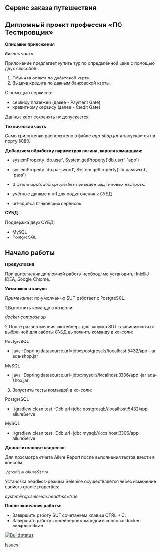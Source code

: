 ## Сервис заказа путешествия

## Дипломный проект профессии «ПО Тестировщик»

**Описание приложения**

*Бизнес часть*

Приложение предлагает купить тур по определённой цене с помощью двух способов:

1. Обычная оплата по дебетовой карте.
2. Выдача кредита по данным банковской карты.

С помощью сервисов:

+ сервису платежей (далее - Payment Gate)
+ кредитному сервису (далее - Credit Gate)

Данные карт сохранять не допускается.

**Техническая часть**

Само приложение расположено в файле *aqa-shop.jar* и запускается на порту 8080.

**Добавляем обработку параметров логина, пароля командами:**
+ systemProperty 'db.user', System.getProperty('db.user', 'app')
+ systemProperty 'db.password', System.getProperty('db.password', 'pass')

+ В файле *application.properties* приведён ряд типовых настроек:

+ учётные данные и url для подключения к СУБД
+ url-адреса банковских сервисов

**СУБД**

Поддержка двух СУБД:

+ MySQL
+ PostgreSQL


## Начало работы

**Предусловия**

При выполнении дипломной работы необходимо установить: IntelliJ IDEA, Google Chrome.

**Установка и запуск**

*Примечание:* по-умолчанию SUT работает с PostgreSQL.

1.Выполнить команду в консоли:

*docker-compose up*

2.После развертывания контейнера для запуска SUT в зависимости от выбранной для работы СУБД выполнить команду в консоли:

PostgreSQL
+ java -Dspring.datasource.url=jdbc:postgresql://localhost:5432/app -jar aqa-shop.jar

MySQL
+ java -Dspring.datasource.url=jdbc:mysql://localhost:3306/app -jar aqa-shop.jar

3. Запустить тесты командой в консоли:

PostgreSQL
+ ./gradlew clean test -Ddb.url=jdbc:postgresql://localhost:5432/app allureServe

MySQL
+ ./gradlew clean test -Ddb.url=jdbc:mysql://localhost:3306/app allureServe

**Дополнительные сведения:**

Для просмотра отчета Allure Report после выполнения тестов ввести в консоли:

*./gradlew allureServe*

Установка headless-режима Selenide осуществляется через изменение свойств gradle.properties:

*systemProp.selenide.headless=true*

**После окончания работы:**

+ Завершить работу SUT сочетанием клавиш CTRL + C.
+ Завершить работу контейнеров командой в консоли:
docker-compose down

[![Build status](https://ci.appveyor.com/api/projects/status/qr2cogb1d14iryxa/branch/master?svg=true)](https://ci.appveyor.com/project/Darya1705/diplom-otok6/branch/master)

[Issues](https://github.com/Darya1705/Diplom/issues)

